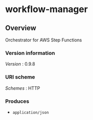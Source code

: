# workflow-manager


<a name="overview"></a>
## Overview
Orchestrator for AWS Step Functions


### Version information
*Version* : 0.9.8


### URI scheme
*Schemes* : HTTP


### Produces

* `application/json`



